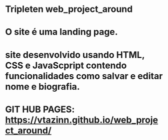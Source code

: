 # Tripleten web_project_around

# O site é uma landing page.

# site desenvolvido usando HTML, CSS e JavaScpript contendo funcionalidades como salvar e editar nome e biografia.

# GIT HUB PAGES: https://vtazinn.github.io/web_project_around/
